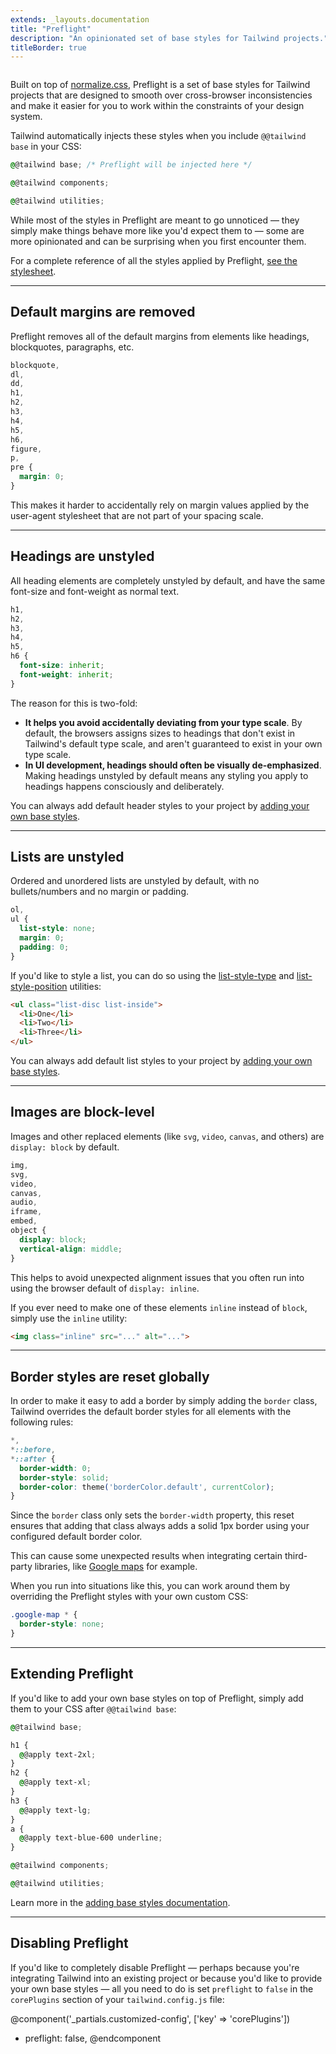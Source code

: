 ```yaml
---
extends: _layouts.documentation
title: "Preflight"
description: "An opinionated set of base styles for Tailwind projects."
titleBorder: true
---
```


<h2 style="font-size: 0" class="invisible m-0 -mb-6">Overview</h2>

Built on top of [normalize.css](https://github.com/necolas/normalize.css/), Preflight is a set of base styles for Tailwind projects that are designed to smooth over cross-browser inconsistencies and make it easier for you to work within the constraints of your design system.

Tailwind automatically injects these styles when you include `@@tailwind base` in your CSS:

```css
@@tailwind base; /* Preflight will be injected here */

@@tailwind components;

@@tailwind utilities;
```

While most of the styles in Preflight are meant to go unnoticed — they simply make things behave more like you'd expect them to — some are more opinionated and can be surprising when you first encounter them.

For a complete reference of all the styles applied by Preflight, [see the stylesheet](https://unpkg.com/tailwindcss/dist/base.css).

---

## Default margins are removed

Preflight removes all of the default margins from elements like headings, blockquotes, paragraphs, etc.

```css
blockquote,
dl,
dd,
h1,
h2,
h3,
h4,
h5,
h6,
figure,
p,
pre {
  margin: 0;
}
```

This makes it harder to accidentally rely on margin values applied by the user-agent stylesheet that are not part of your spacing scale.

---

## Headings are unstyled

All heading elements are completely unstyled by default, and have the same font-size and font-weight as normal text.

```css
h1,
h2,
h3,
h4,
h5,
h6 {
  font-size: inherit;
  font-weight: inherit;
}
```

The reason for this is two-fold:

- **It helps you avoid accidentally deviating from your type scale**. By default, the browsers assigns sizes to headings that don't exist in Tailwind's default type scale, and aren't guaranteed to exist in your own type scale.
- **In UI development, headings should often be visually de-emphasized**. Making headings unstyled by default means any styling you apply to headings happens consciously and deliberately.

You can always add default header styles to your project by [adding your own base styles](/docs/adding-base-styles).

---

## Lists are unstyled

Ordered and unordered lists are unstyled by default, with no bullets/numbers and no margin or padding.

```css
ol,
ul {
  list-style: none;
  margin: 0;
  padding: 0;
}
```

If you'd like to style a list, you can do so using the [list-style-type](/docs/list-style-type) and [list-style-position](/docs/list-style-position) utilities:

```html
<ul class="list-disc list-inside">
  <li>One</li>
  <li>Two</li>
  <li>Three</li>
</ul>
```

You can always add default list styles to your project by [adding your own base styles](/docs/adding-base-styles).


---

## Images are block-level

Images and other replaced elements (like `svg`, `video`, `canvas`, and others) are `display: block` by default.

```css
img,
svg,
video,
canvas,
audio,
iframe,
embed,
object {
  display: block;
  vertical-align: middle;
}
```

This helps to avoid unexpected alignment issues that you often run into using the browser default of `display: inline`.

If you ever need to make one of these elements `inline` instead of `block`, simply use the `inline` utility:

```html
<img class="inline" src="..." alt="...">
```

---

## Border styles are reset globally

In order to make it easy to add a border by simply adding the `border` class, Tailwind overrides the default border styles for all elements with the following rules:

```css
*,
*::before,
*::after {
  border-width: 0;
  border-style: solid;
  border-color: theme('borderColor.default', currentColor);
}
```

Since the `border` class only sets the `border-width` property, this reset ensures that adding that class always adds a solid 1px border using your configured default border color.

This can cause some unexpected results when integrating certain third-party libraries, like [Google maps](https://github.com/tailwindcss/tailwindcss/issues/484) for example.

When you run into situations like this, you can work around them by overriding the Preflight styles with your own custom CSS:

```css
.google-map * {
  border-style: none;
}
```

---

## Extending Preflight

If you'd like to add your own base styles on top of Preflight, simply add them to your CSS after `@@tailwind base`:

```css
@@tailwind base;

h1 {
  @@apply text-2xl;
}
h2 {
  @@apply text-xl;
}
h3 {
  @@apply text-lg;
}
a {
  @@apply text-blue-600 underline;
}

@@tailwind components;

@@tailwind utilities;
```

Learn more in the [adding base styles documentation](/docs/adding-base-styles).

---

## Disabling Preflight

If you'd like to completely disable Preflight — perhaps because you're integrating Tailwind into an existing project or because you'd like to provide your own base styles — all you need to do is set `preflight` to `false` in the `corePlugins` section of your `tailwind.config.js` file:

@component('_partials.customized-config', ['key' => 'corePlugins'])
+ preflight: false,
@endcomponent
